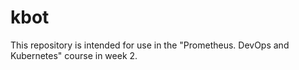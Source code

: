 # kbot
This repository is intended for use in the "Prometheus. DevOps and Kubernetes" course in week 2.
